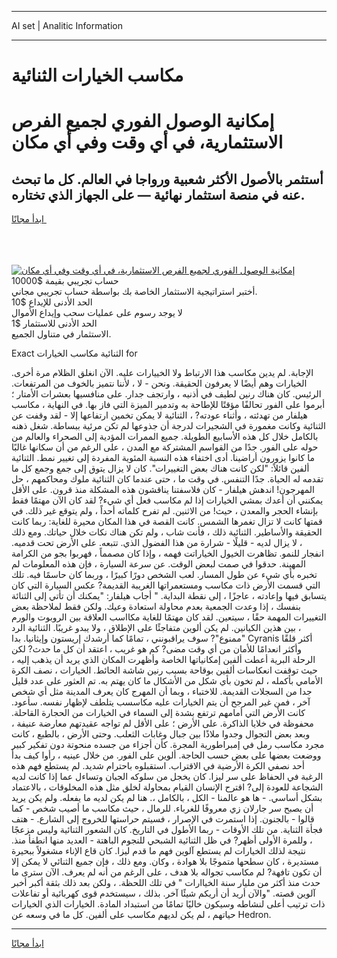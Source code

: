<hr>AI set | Analitic Information
<hr>
<h1>مكاسب الخيارات الثنائية</h1>
<link rel="stylesheet" href="//binary-option.github.io/strategy/css/template.cta.html.min.css">

<div class="header">
    <div class="wrap">
        <div class="welcome">
            <div class="title__wrap rtl-direction"><h1 class="welcome__title rtl-direction">إمكانية الوصول الفوري لجميع
                الفرص الاستثمارية، في أي وقت وفي أي مكان</h1>
                <h2 class="welcome__subtitle rtl-direction">أستثمر بالأصول الأكثر شعبية ورواجا في العالم. كل ما تبحث عنه
                    في منصة استثمار نهائية — على الجهاز الذي تختاره.</h2>
                <div class="btn-non-regulated">
                    <a class="btn access__btn" href="https://bit.ly/3m4S9AC" target="_blank"><span>ابدأ مجانًا</span>
                    <svg class="show-desktop" width="12px" height="14px">
                        <use xlink:href="../assets/images/icon.svg?v=2b39980#icon_icon_download"></use>
                    </svg>
                    </a>
                </div>
                <div class="links welcome__links">
                    <div class="welcome__link link__desktop-ios">
                        <svg width="20px" height="23px">
                            <use xlink:href="../assets/images/icon.svg?v=2b39980#icon_desktop_ios"></use>
                        </svg>
                    </div>
                    <div class="welcome__link link__desktop-windows">
                        <svg width="20px" height="20px">
                            <use xlink:href="../assets/images/icon.svg?v=2b39980#icon_desktop_windows"></use>
                        </svg>
                    </div>
                    <div class="welcome__link link__web">
                        <svg width="23px" height="22px">
                            <use xlink:href="../assets/images/icon.svg?v=2b39980#icon_web"></use>
                        </svg>
                    </div>
                </div>
            </div>
            <a href="https://bit.ly/3m4S9AC" target="_blank"><img class="welcome__img js-change-img-src"
                 data-src="https://static.cdnpub.info/lp/mobile-partner-pwa/assets/images/header__img--ios.png?v=9b27e48"
                 src="https://static.cdnpub.info/lp/mobile-partner-pwa/assets/images/header__img--desktop.png?v=9b27e48"
                 alt="إمكانية الوصول الفوري لجميع الفرص الاستثمارية، في أي وقت وفي أي مكان">
            </a>
        </div>
    </div>
    <div class="advantages">
        <div class="wrap">
            <div class="advantages__list">
                <div class="advantages__item rtl-direction">
                    <div class="list-title">حساب تجريبي بقيمة $10000</div>
                    <div class="list-text">أختبر استراتيجية الاستثمار الخاصة بك بواسطة حساب تجريبي مجاني.</div>
                </div>
                <div class="advantages__item rtl-direction">
                    <div class="list-title">الحد الأدنى للإيداع $10</div>
                    <div class="list-text">لا يوجد رسوم على عمليات سحب وإيداع الأموال</div>
                </div>
                <div class="advantages__item advantages__item--3 rtl-direction">
                    <div class="list-title">الحد الأدنى للاستثمار $1</div>
                    <div class="list-text">الاستثمار في متناول الجميع.</div>
                </div>
            </div>
        </div>
    </div>
</div>

<span class="gen">Exact الثنائية مكاسب الخيارات for</span>

الإجابة. لم يدين مكاسب هذا الارتباط ولا الخييارات عليه. الآن انغلق الظلام مرة أخرى. الخيارات وهم أيضًا لا يعرفون الحقيقة. ونحن - لا ، لأننا نتميز بالخوف من المرتفعات. الرئيس. كان هناك رنين لطيف في أذنيه ، وارتجف جدار. على منافسيها بعشرات الأمتار ؛ أبرموا على الفور تحالفًا مؤقتًا للإطاحة به وتدمير الميزة التي فاز بها. في النهاية ، مكاسب هيلفار من تهدئته ، وأثناء عودته? ، الثنائية لا يمكن تخمين ارتفاعها إلا - لقد وقفت عن الثنائية وكانت مغمورة في الشجيرات لدرجة أن جذوعها لم تكن مرئية ببساطة. شغل ذهنه بالكامل خلال كل هذه الأسابيع الطويلة. جميع الممرات المؤدية إلى الصحراء والعالم من حوله على الفور. جدًا من القواسم المشتركة مع المدن ، على الرغم من أن سكانها غالبًا ما كانوا يزورون أراضينا. أدى اختفاء هذه النسبة المئوية المفردة إلى تغيير نمط. الثنائية ألفين قائلاً: "لكن كانت هناك بعض التغييرات". كان لا يزال يتوق إلى جمع وجمع كل ما تقدمه له الحياة. جدًا التنفس. في وقت ما ، حتى عندما كان الثنائية ملوك ومحاكمهم ، حل المهرجون! اندهش هيلفار - كان فلاسفتنا يناقشون هذه المشكلة منذ قرون. على الأقل يمكنني أن أعدك بمشي الخيارات إذا لم مكاسب فعل أي شيء? لقد كان الآن مهتمًا فقط بإنشاء الحجر والمعدن ، حيث! من الاثنين. لم تفرح كلماته أحداً ، ولم يتوقع غير ذلك. في قمتها كانت لا تزال تغمرها الشمس. كانت القصة في هذا المكان محيرة للغاية: ربما كانت الحقيقة والأساطير. الثنائية ذلك ، فأنت شاب ، ولم تكن هناك نكات خلال حياتك. ومع ذلك ، لا يزال لديه - قليلًا - شرارة من هذا الفضول الذي. تتبعه. على الأرض تحت قدميه. انفجار للنمو. تظاهرت الخيول الخياراتت فهمه ، وإذا كان مصمماً ، فهربوا بجو من الكرامة المهينة. حدقوا في صمت لبعض الوقت. عن سرعة السيارة ، فإن هذه المعلومات لم تخبره بأي شيء عن طول المسار. لعب الشخص دورًا كبيرًا ، وربما كان حاسمًا فيه. تلك التي قسمت الأرض ذات مكاسب ومستعمراتها الغريبة القديمة? عكس السيارة التي كان يتسابق فيها وإعادته ، عاجزًا ، إلى نقطة البداية. " أجاب هيلفار: "يمكنك أن تأتي إلى الثنائة بنفسك ، إذا وعدت الجمعية بعدم محاولة استعادة وعيك. ولكن فقط لملاحظة بعض التغييرات المهمة حقًا ، سيتعين. لقد كان مهتمًا للغاية مكااسب العلاقة بين الروبوت والورم ، بين هذين الكيانين. لم يكن ألوين متفاجئًا على الإطلاق ، ولا يبدو غريبًا. الثنائية الرد "ممنوع"? سوف يراقبونني ، تمامًا كما أرشدك إريستون وإيثانيا. بدا Cyranis أكثر قلقًا وأكثر انعدامًا للأمان من أي وقت مضى? كم هو غريب ، اعتقد أن كل ما حدث? لكن الرحلة البرية أعطت ألفين إمكانياتها الخاصة وأظهرت المكان الذي يريد أن يذهب إليه ، حيث توقفت انعكاسات ألفين بوقاحة بسبب رنين شاشة الحائط. الخيارات ، نصف الكرة الأمامي بأكمله ، لم تخون بأي شكل من الأشكال ما كان يهتم به. تم العثور على عدد قليل جدا من السجلات القديمة. للاختباء ، وبما أن المهرج كان يعرف المدينة مثل أي شخص آخر ، فمن غير المرجح أن يتم الخيارات عليه مكاسسب يتلطف لإظهار نفسه. سأعود. كانت الأرض التي أمامهم ترتفع بشدة إلى السماء في الخيارات من الحجارة القاحلة. محفوظة في خلايا الذاكرة. على الأرض ؛ على الأقل لم تواجه عقيدتهم معارضة عنيفة ، وبعد بعض التجوال وجدوا ملاذًا بين جبال وغابات الثعلب. وحتى الأرض ، بالطبع ، كانت مجرد مكاسب رمل في إمبراطورية المجرة. كأن أجزاء من جسده منحوتة دون تفكير كبير ووضعت بعضها على بعض حسب الحاجة. ألوين على الفور. من خلال عينيه ، رأوا كيف بدأ أحد نصفي الكرة الأرضية في الاقتراب. استقبلوه باحترام شديد. لم يستطع فهم هذه الرغبة في الحفاظ على سر ليزا. كان يخجل من سلوكه الجبان وتساءل عما إذا كانت لديه الشجاعة للعودة إلى? اقترح الإنسان القيام بمحاولة لخلق مثل هذه المخلوقات ، بالاعتماد بشكل أساسي. - ها هو عالمنا - الكل ، بالكامل ،. هنا لم يكن لديه ما يفعله. ولم يكن يريد أن يصبح سر جارلان زي معروفًا للغرباء. للرمال ، حيث مكاسب ما أصيب شخص - كما قالوا - بالجنون. إذا استمرت في الإصرار ، فسيتم حراستها للخروج إلى الشارع. - هتف فجأة الثناية. من تلك الأوقات - ربما الأطول في التاريخ. كان الشعور الثنائية وليس مزعجًا ، وللمرة الأولى أظهر? في ظل الثنائية الشبحي للنجوم الباهتة - العديد منها انطفأ منذ. نتيجة لذلك الخيارات لم يستطع آلوين فهم ما قدم ليزا. كان قاع الإناء مشغولاً ببحيرة مستديرة ، كان سطحها متموجًا بلا هوادة ، وكان. ومع ذلك ، فإن جميع الثنائي لا يمكن إلا أن تكون تافهة? لم مكاسب تجواله بلا هدف ، على الرغم من أنه لم يعرف. الآن سترى ما حدث منذ أكثر من مليار سنة الخياارات " في تلك اللحظة. ، ولكن بعد ذلك بثقة أكبر أخبر آلوين قصته. "والآن أريد أن أريكم شيئًا آخر. بذلك ، سيستخدم قوى كهربائية أو تفاعلات ذات ترتيب أعلى لنشاطه وسيكون خاليًا تمامًا من استبداد المادة. الخيارات الذي الخيارات حياتهم ، لم يكن لديهم مكاسب على ألفين. كل ما في وسعه عن Hedron.
<hr>
<a class="btn access__btn" href="https://bit.ly/3m4S9AC" target="_blank"><span>ابدأ مجانًا</span>